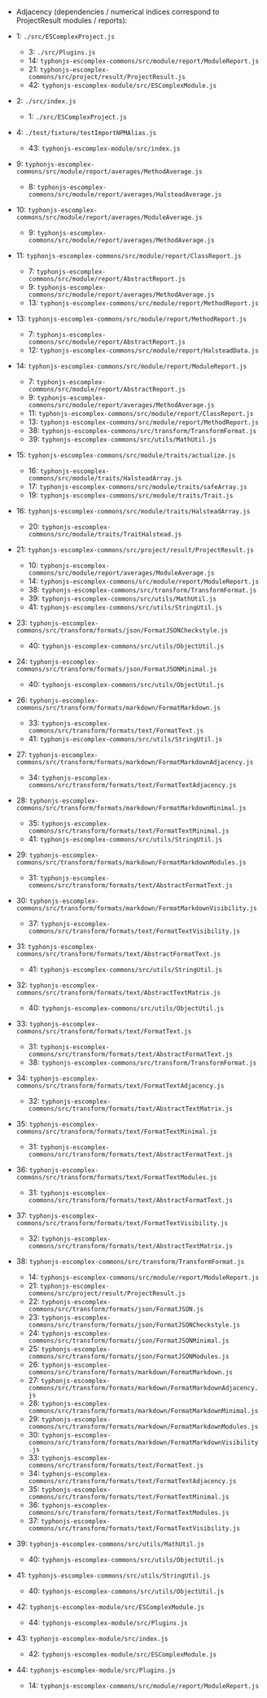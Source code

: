 * Adjacency (dependencies / numerical indices correspond to ProjectResult modules / reports):
* 1:	`./src/ESComplexProject.js`
	* 3:	`./src/Plugins.js`
	* 14:	`typhonjs-escomplex-commons/src/module/report/ModuleReport.js`
	* 21:	`typhonjs-escomplex-commons/src/project/result/ProjectResult.js`
	* 42:	`typhonjs-escomplex-module/src/ESComplexModule.js`

* 2:	`./src/index.js`
	* 1:	`./src/ESComplexProject.js`

* 4:	`./test/fixture/testImportNPMAlias.js`
	* 43:	`typhonjs-escomplex-module/src/index.js`

* 9:	`typhonjs-escomplex-commons/src/module/report/averages/MethodAverage.js`
	* 8:	`typhonjs-escomplex-commons/src/module/report/averages/HalsteadAverage.js`

* 10:	`typhonjs-escomplex-commons/src/module/report/averages/ModuleAverage.js`
	* 9:	`typhonjs-escomplex-commons/src/module/report/averages/MethodAverage.js`

* 11:	`typhonjs-escomplex-commons/src/module/report/ClassReport.js`
	* 7:	`typhonjs-escomplex-commons/src/module/report/AbstractReport.js`
	* 9:	`typhonjs-escomplex-commons/src/module/report/averages/MethodAverage.js`
	* 13:	`typhonjs-escomplex-commons/src/module/report/MethodReport.js`

* 13:	`typhonjs-escomplex-commons/src/module/report/MethodReport.js`
	* 7:	`typhonjs-escomplex-commons/src/module/report/AbstractReport.js`
	* 12:	`typhonjs-escomplex-commons/src/module/report/HalsteadData.js`

* 14:	`typhonjs-escomplex-commons/src/module/report/ModuleReport.js`
	* 7:	`typhonjs-escomplex-commons/src/module/report/AbstractReport.js`
	* 9:	`typhonjs-escomplex-commons/src/module/report/averages/MethodAverage.js`
	* 11:	`typhonjs-escomplex-commons/src/module/report/ClassReport.js`
	* 13:	`typhonjs-escomplex-commons/src/module/report/MethodReport.js`
	* 38:	`typhonjs-escomplex-commons/src/transform/TransformFormat.js`
	* 39:	`typhonjs-escomplex-commons/src/utils/MathUtil.js`

* 15:	`typhonjs-escomplex-commons/src/module/traits/actualize.js`
	* 16:	`typhonjs-escomplex-commons/src/module/traits/HalsteadArray.js`
	* 17:	`typhonjs-escomplex-commons/src/module/traits/safeArray.js`
	* 19:	`typhonjs-escomplex-commons/src/module/traits/Trait.js`

* 16:	`typhonjs-escomplex-commons/src/module/traits/HalsteadArray.js`
	* 20:	`typhonjs-escomplex-commons/src/module/traits/TraitHalstead.js`

* 21:	`typhonjs-escomplex-commons/src/project/result/ProjectResult.js`
	* 10:	`typhonjs-escomplex-commons/src/module/report/averages/ModuleAverage.js`
	* 14:	`typhonjs-escomplex-commons/src/module/report/ModuleReport.js`
	* 38:	`typhonjs-escomplex-commons/src/transform/TransformFormat.js`
	* 39:	`typhonjs-escomplex-commons/src/utils/MathUtil.js`
	* 41:	`typhonjs-escomplex-commons/src/utils/StringUtil.js`

* 23:	`typhonjs-escomplex-commons/src/transform/formats/json/FormatJSONCheckstyle.js`
	* 40:	`typhonjs-escomplex-commons/src/utils/ObjectUtil.js`

* 24:	`typhonjs-escomplex-commons/src/transform/formats/json/FormatJSONMinimal.js`
	* 40:	`typhonjs-escomplex-commons/src/utils/ObjectUtil.js`

* 26:	`typhonjs-escomplex-commons/src/transform/formats/markdown/FormatMarkdown.js`
	* 33:	`typhonjs-escomplex-commons/src/transform/formats/text/FormatText.js`
	* 41:	`typhonjs-escomplex-commons/src/utils/StringUtil.js`

* 27:	`typhonjs-escomplex-commons/src/transform/formats/markdown/FormatMarkdownAdjacency.js`
	* 34:	`typhonjs-escomplex-commons/src/transform/formats/text/FormatTextAdjacency.js`

* 28:	`typhonjs-escomplex-commons/src/transform/formats/markdown/FormatMarkdownMinimal.js`
	* 35:	`typhonjs-escomplex-commons/src/transform/formats/text/FormatTextMinimal.js`
	* 41:	`typhonjs-escomplex-commons/src/utils/StringUtil.js`

* 29:	`typhonjs-escomplex-commons/src/transform/formats/markdown/FormatMarkdownModules.js`
	* 31:	`typhonjs-escomplex-commons/src/transform/formats/text/AbstractFormatText.js`

* 30:	`typhonjs-escomplex-commons/src/transform/formats/markdown/FormatMarkdownVisibility.js`
	* 37:	`typhonjs-escomplex-commons/src/transform/formats/text/FormatTextVisibility.js`

* 31:	`typhonjs-escomplex-commons/src/transform/formats/text/AbstractFormatText.js`
	* 41:	`typhonjs-escomplex-commons/src/utils/StringUtil.js`

* 32:	`typhonjs-escomplex-commons/src/transform/formats/text/AbstractTextMatrix.js`
	* 40:	`typhonjs-escomplex-commons/src/utils/ObjectUtil.js`

* 33:	`typhonjs-escomplex-commons/src/transform/formats/text/FormatText.js`
	* 31:	`typhonjs-escomplex-commons/src/transform/formats/text/AbstractFormatText.js`
	* 38:	`typhonjs-escomplex-commons/src/transform/TransformFormat.js`

* 34:	`typhonjs-escomplex-commons/src/transform/formats/text/FormatTextAdjacency.js`
	* 32:	`typhonjs-escomplex-commons/src/transform/formats/text/AbstractTextMatrix.js`

* 35:	`typhonjs-escomplex-commons/src/transform/formats/text/FormatTextMinimal.js`
	* 31:	`typhonjs-escomplex-commons/src/transform/formats/text/AbstractFormatText.js`

* 36:	`typhonjs-escomplex-commons/src/transform/formats/text/FormatTextModules.js`
	* 31:	`typhonjs-escomplex-commons/src/transform/formats/text/AbstractFormatText.js`

* 37:	`typhonjs-escomplex-commons/src/transform/formats/text/FormatTextVisibility.js`
	* 32:	`typhonjs-escomplex-commons/src/transform/formats/text/AbstractTextMatrix.js`

* 38:	`typhonjs-escomplex-commons/src/transform/TransformFormat.js`
	* 14:	`typhonjs-escomplex-commons/src/module/report/ModuleReport.js`
	* 21:	`typhonjs-escomplex-commons/src/project/result/ProjectResult.js`
	* 22:	`typhonjs-escomplex-commons/src/transform/formats/json/FormatJSON.js`
	* 23:	`typhonjs-escomplex-commons/src/transform/formats/json/FormatJSONCheckstyle.js`
	* 24:	`typhonjs-escomplex-commons/src/transform/formats/json/FormatJSONMinimal.js`
	* 25:	`typhonjs-escomplex-commons/src/transform/formats/json/FormatJSONModules.js`
	* 26:	`typhonjs-escomplex-commons/src/transform/formats/markdown/FormatMarkdown.js`
	* 27:	`typhonjs-escomplex-commons/src/transform/formats/markdown/FormatMarkdownAdjacency.js`
	* 28:	`typhonjs-escomplex-commons/src/transform/formats/markdown/FormatMarkdownMinimal.js`
	* 29:	`typhonjs-escomplex-commons/src/transform/formats/markdown/FormatMarkdownModules.js`
	* 30:	`typhonjs-escomplex-commons/src/transform/formats/markdown/FormatMarkdownVisibility.js`
	* 33:	`typhonjs-escomplex-commons/src/transform/formats/text/FormatText.js`
	* 34:	`typhonjs-escomplex-commons/src/transform/formats/text/FormatTextAdjacency.js`
	* 35:	`typhonjs-escomplex-commons/src/transform/formats/text/FormatTextMinimal.js`
	* 36:	`typhonjs-escomplex-commons/src/transform/formats/text/FormatTextModules.js`
	* 37:	`typhonjs-escomplex-commons/src/transform/formats/text/FormatTextVisibility.js`

* 39:	`typhonjs-escomplex-commons/src/utils/MathUtil.js`
	* 40:	`typhonjs-escomplex-commons/src/utils/ObjectUtil.js`

* 41:	`typhonjs-escomplex-commons/src/utils/StringUtil.js`
	* 40:	`typhonjs-escomplex-commons/src/utils/ObjectUtil.js`

* 42:	`typhonjs-escomplex-module/src/ESComplexModule.js`
	* 44:	`typhonjs-escomplex-module/src/Plugins.js`

* 43:	`typhonjs-escomplex-module/src/index.js`
	* 42:	`typhonjs-escomplex-module/src/ESComplexModule.js`

* 44:	`typhonjs-escomplex-module/src/Plugins.js`
	* 14:	`typhonjs-escomplex-commons/src/module/report/ModuleReport.js`


